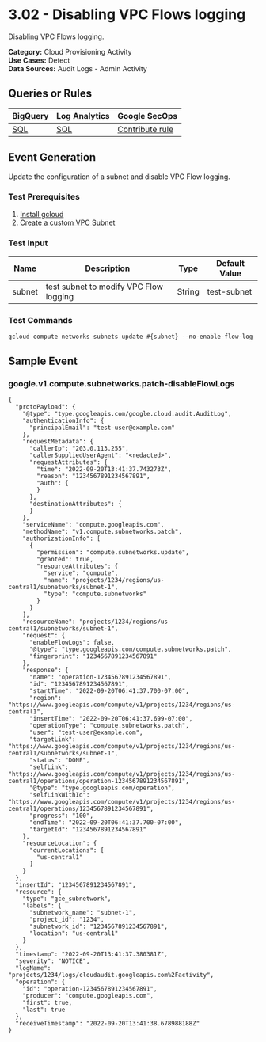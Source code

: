 # 3.02 - Disabling VPC Flows logging
Disabling VPC Flows logging.


**Category:** Cloud Provisioning Activity
</br>
**Use Cases:** Detect
</br>
**Data Sources:** Audit Logs - Admin Activity
</br>



## Queries or Rules
BigQuery  | Log Analytics | Google SecOps
--- | --- | ---
[SQL](../../backends/bigquery/sql/3_02_vpc_flows_logging_disabled.sql) | [SQL](../../backends/log_analytics/sql/3_02_vpc_flows_logging_disabled.sql) | [Contribute rule](../../CONTRIBUTING.md)

## Event Generation

Update the configuration of a subnet and disable VPC Flow logging.





### Test Prerequisites
1. [Install gcloud](https://cloud.google.com/sdk/docs/install)
1. [Create a custom VPC Subnet](https://cloud.google.com/vpc/docs/create-modify-vpc-networks#add-subnets)


### Test Input
| Name | Description | Type | Default Value |
|------|-------------|------|---------------|
| subnet | test subnet to modify VPC Flow logging | String | test-subnet|

### Test Commands
```
gcloud compute networks subnets update #{subnet} --no-enable-flow-log
```



## Sample Event


### google.v1.compute.subnetworks.patch-disableFlowLogs
```
{
  "protoPayload": {
    "@type": "type.googleapis.com/google.cloud.audit.AuditLog",
    "authenticationInfo": {
      "principalEmail": "test-user@example.com"
    },
    "requestMetadata": {
      "callerIp": "203.0.113.255",
      "callerSuppliedUserAgent": "<redacted>",
      "requestAttributes": {
        "time": "2022-09-20T13:41:37.743273Z",
        "reason": "1234567891234567891",
        "auth": {
        }
      },
      "destinationAttributes": {
      }
    },
    "serviceName": "compute.googleapis.com",
    "methodName": "v1.compute.subnetworks.patch",
    "authorizationInfo": [
      {
        "permission": "compute.subnetworks.update",
        "granted": true,
        "resourceAttributes": {
          "service": "compute",
          "name": "projects/1234/regions/us-central1/subnetworks/subnet-1",
          "type": "compute.subnetworks"
        }
      }
    ],
    "resourceName": "projects/1234/regions/us-central1/subnetworks/subnet-1",
    "request": {
      "enableFlowLogs": false,
      "@type": "type.googleapis.com/compute.subnetworks.patch",
      "fingerprint": "1234567891234567891"
    },
    "response": {
      "name": "operation-1234567891234567891",
      "id": "1234567891234567891",
      "startTime": "2022-09-20T06:41:37.700-07:00",
      "region": "https://www.googleapis.com/compute/v1/projects/1234/regions/us-central1",
      "insertTime": "2022-09-20T06:41:37.699-07:00",
      "operationType": "compute.subnetworks.patch",
      "user": "test-user@example.com",
      "targetLink": "https://www.googleapis.com/compute/v1/projects/1234/regions/us-central1/subnetworks/subnet-1",
      "status": "DONE",
      "selfLink": "https://www.googleapis.com/compute/v1/projects/1234/regions/us-central1/operations/operation-1234567891234567891",
      "@type": "type.googleapis.com/operation",
      "selfLinkWithId": "https://www.googleapis.com/compute/v1/projects/1234/regions/us-central1/operations/1234567891234567891",
      "progress": "100",
      "endTime": "2022-09-20T06:41:37.700-07:00",
      "targetId": "1234567891234567891"
    },
    "resourceLocation": {
      "currentLocations": [
        "us-central1"
      ]
    }
  },
  "insertId": "1234567891234567891",
  "resource": {
    "type": "gce_subnetwork",
    "labels": {
      "subnetwork_name": "subnet-1",
      "project_id": "1234",
      "subnetwork_id": "1234567891234567891",
      "location": "us-central1"
    }
  },
  "timestamp": "2022-09-20T13:41:37.380381Z",
  "severity": "NOTICE",
  "logName": "projects/1234/logs/cloudaudit.googleapis.com%2Factivity",
  "operation": {
    "id": "operation-1234567891234567891",
    "producer": "compute.googleapis.com",
    "first": true,
    "last": true
  },
  "receiveTimestamp": "2022-09-20T13:41:38.678988188Z"
}
```


